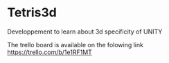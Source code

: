 # Tetris3d
Developpement to learn about 3d specificity of UNITY

The trello board is available on the folowing link https://trello.com/b/1e1RF1MT
